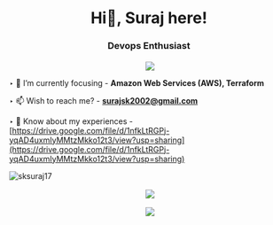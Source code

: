 <h1 align="center">Hi🖤, Suraj here!</h1>
<h3 align="center">Devops Enthusiast</h3>

<p align="center" >&nbsp;<img align="center" src="https://quotes-github-readme.vercel.app/api?type=horizontal&theme=dark" /></p>

‣ 🌱 I’m currently focusing - **Amazon Web Services (AWS), Terraform**

‣ 📫 Wish to reach me? - **surajsk2002@gmail.com**

‣ 📄 Know about my experiences - [https://drive.google.com/file/d/1nfkLtRGPj-yqAD4uxmIyMMtzMkko12t3/view?usp=sharing](https://drive.google.com/file/d/1nfkLtRGPj-yqAD4uxmIyMMtzMkko12t3/view?usp=sharing)

<p align="left"> <img src="https://komarev.com/ghpvc/?username=sksuraj17&label=Profile%20views&color=0e75b6&style=flat" alt="sksuraj17" /> </p>


<p align="center" >&nbsp;<img align="center" src="https://github-readme-stats.vercel.app/api/top-langs?username=sksuraj17&show_icons=true&locale=en&layout=compact"</p>
<!-- <p align="center" ><img align="center" src="https://github-readme-stats.vercel.app/api?username=sksuraj17&show_icons=true&locale=en"/></p> -->
<p align="center" >&nbsp;<img align="center" src="https://github-readme-streak-stats.herokuapp.com/?user=sksuraj17&" /></p> 


